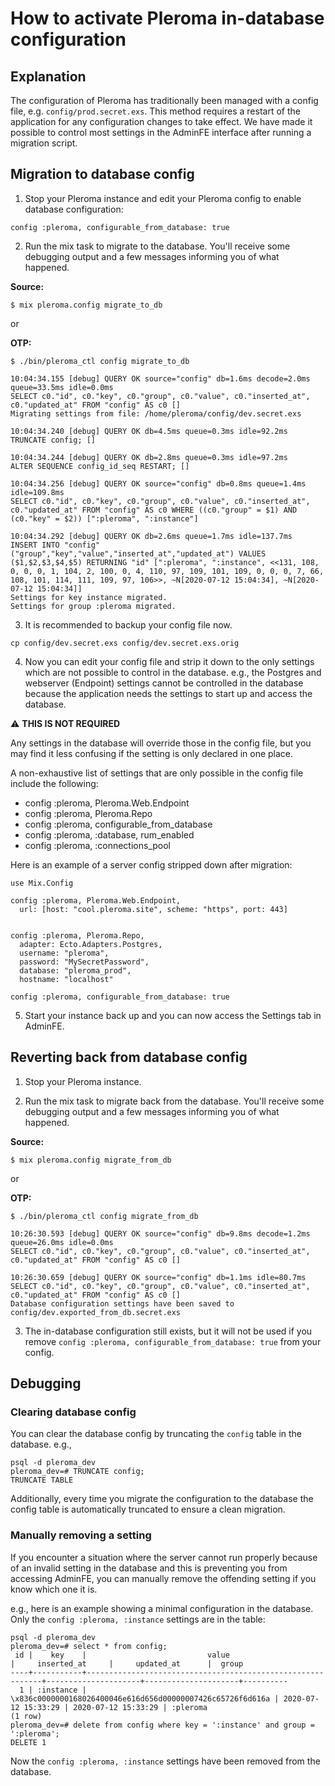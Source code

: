 # How to activate Pleroma in-database configuration
## Explanation

The configuration of Pleroma has traditionally been managed with a config file, e.g. `config/prod.secret.exs`. This method requires a restart of the application for any configuration changes to take effect. We have made it possible to control most settings in the AdminFE interface after running a migration script.

## Migration to database config

1. Stop your Pleroma instance and edit your Pleroma config to enable database configuration: 

  ```
  config :pleroma, configurable_from_database: true
  ```

2. Run the mix task to migrate to the database. You'll receive some debugging output and a few messages informing you of what happened.

  **Source:**
  
  ```
  $ mix pleroma.config migrate_to_db
  ```
  
  or
  
  **OTP:**
  
  ```
  $ ./bin/pleroma_ctl config migrate_to_db
  ```

  ```  
  10:04:34.155 [debug] QUERY OK source="config" db=1.6ms decode=2.0ms queue=33.5ms idle=0.0ms
SELECT c0."id", c0."key", c0."group", c0."value", c0."inserted_at", c0."updated_at" FROM "config" AS c0 []
Migrating settings from file: /home/pleroma/config/dev.secret.exs
  
  10:04:34.240 [debug] QUERY OK db=4.5ms queue=0.3ms idle=92.2ms
TRUNCATE config; []
  
  10:04:34.244 [debug] QUERY OK db=2.8ms queue=0.3ms idle=97.2ms
ALTER SEQUENCE config_id_seq RESTART; []
  
  10:04:34.256 [debug] QUERY OK source="config" db=0.8ms queue=1.4ms idle=109.8ms
SELECT c0."id", c0."key", c0."group", c0."value", c0."inserted_at", c0."updated_at" FROM "config" AS c0 WHERE ((c0."group" = $1) AND (c0."key" = $2)) [":pleroma", ":instance"]
  
  10:04:34.292 [debug] QUERY OK db=2.6ms queue=1.7ms idle=137.7ms
INSERT INTO "config" ("group","key","value","inserted_at","updated_at") VALUES ($1,$2,$3,$4,$5) RETURNING "id" [":pleroma", ":instance", <<131, 108, 0, 0, 0, 1, 104, 2, 100, 0, 4, 110, 97, 109, 101, 109, 0, 0, 0, 7, 66, 108, 101, 114, 111, 109, 97, 106>>, ~N[2020-07-12 15:04:34], ~N[2020-07-12 15:04:34]]
  Settings for key instance migrated.
  Settings for group :pleroma migrated.
  ```
  
3. It is recommended to backup your config file now.
  ```
  cp config/dev.secret.exs config/dev.secret.exs.orig
  ```
  
4. Now you can edit your config file and strip it down to the only settings which are not possible to control in the database. e.g., the Postgres and webserver (Endpoint) settings cannot be controlled in the database because the application needs the settings to start up and access the database.

 ⚠️ **THIS IS NOT REQUIRED**
 
 Any settings in the database will override those in the config file, but you may find it less confusing if the setting is only declared in one place.

 A non-exhaustive list of settings that are only possible in the config file include the following:

* config :pleroma, Pleroma.Web.Endpoint
* config :pleroma, Pleroma.Repo
* config :pleroma, configurable_from_database
* config :pleroma, :database, rum_enabled
* config :pleroma, :connections_pool

Here is an example of a server config stripped down after migration:

```
use Mix.Config

config :pleroma, Pleroma.Web.Endpoint,
  url: [host: "cool.pleroma.site", scheme: "https", port: 443]


config :pleroma, Pleroma.Repo,
  adapter: Ecto.Adapters.Postgres,
  username: "pleroma",
  password: "MySecretPassword",
  database: "pleroma_prod",
  hostname: "localhost"

config :pleroma, configurable_from_database: true
```

5. Start your instance back up and you can now access the Settings tab in AdminFE.


## Reverting back from database config

1. Stop your Pleroma instance.

2. Run the mix task to migrate back from the database. You'll receive some debugging output and a few messages informing you of what happened.

  **Source:**
  
  ```
  $ mix pleroma.config migrate_from_db
  ```
  
  or
  
  **OTP:**
  
  ```
  $ ./bin/pleroma_ctl config migrate_from_db
  ```

  ```
  10:26:30.593 [debug] QUERY OK source="config" db=9.8ms decode=1.2ms queue=26.0ms idle=0.0ms
SELECT c0."id", c0."key", c0."group", c0."value", c0."inserted_at", c0."updated_at" FROM "config" AS c0 []

  10:26:30.659 [debug] QUERY OK source="config" db=1.1ms idle=80.7ms
SELECT c0."id", c0."key", c0."group", c0."value", c0."inserted_at", c0."updated_at" FROM "config" AS c0 []
Database configuration settings have been saved to config/dev.exported_from_db.secret.exs
```

3. The in-database configuration still exists, but it will not be used if you remove `config :pleroma, configurable_from_database: true` from your config.

## Debugging

### Clearing database config
You can clear the database config by truncating the `config` table in the database. e.g.,

```
psql -d pleroma_dev
pleroma_dev=# TRUNCATE config;
TRUNCATE TABLE
```

Additionally, every time you migrate the configuration to the database the config table is automatically truncated to ensure a clean migration.

### Manually removing a setting
If you encounter a situation where the server cannot run properly because of an invalid setting in the database and this is preventing you from accessing AdminFE, you can manually remove the offending setting if you know which one it is.

e.g., here is an example showing a minimal configuration in the database. Only the `config :pleroma, :instance` settings are in the table:

```
psql -d pleroma_dev
pleroma_dev=# select * from config;
 id |    key    |                           value                            |     inserted_at     |     updated_at      |  group
----+-----------+------------------------------------------------------------+---------------------+---------------------+----------
  1 | :instance | \x836c0000000168026400046e616d656d00000007426c65726f6d616a | 2020-07-12 15:33:29 | 2020-07-12 15:33:29 | :pleroma
(1 row)
pleroma_dev=# delete from config where key = ':instance' and group = ':pleroma';
DELETE 1
```

Now the `config :pleroma, :instance` settings have been removed from the database.
